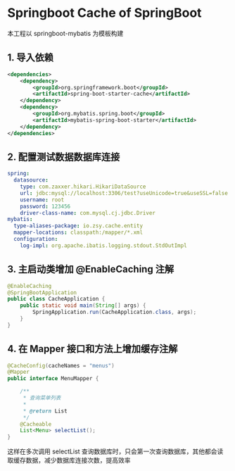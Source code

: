# Springboot Cache of SpringBoot

本工程以 springboot-mybatis 为模板构建

## 1. 导入依赖

```xml
<dependencies>
    <dependency>
        <groupId>org.springframework.boot</groupId>
        <artifactId>spring-boot-starter-cache</artifactId>
    </dependency>
    <dependency>
        <groupId>org.mybatis.spring.boot</groupId>
        <artifactId>mybatis-spring-boot-starter</artifactId>
    </dependency>
</dependencies>
```

## 2. 配置测试数据数据库连接

```yaml
spring:
  datasource:
    type: com.zaxxer.hikari.HikariDataSource
    url: jdbc:mysql://localhost:3306/test?useUnicode=true&useSSL=false
    username: root
    password: 123456
    driver-class-name: com.mysql.cj.jdbc.Driver
mybatis:
  type-aliases-package: io.zsy.cache.entity
  mapper-locations: classpath:/mapper/*.xml
  configuration:
    log-impl: org.apache.ibatis.logging.stdout.StdOutImpl
```

## 3. 主启动类增加 @EnableCaching 注解

```java
@EnableCaching
@SpringBootApplication
public class CacheApplication {
    public static void main(String[] args) {
        SpringApplication.run(CacheApplication.class, args);
    }
}
```

## 4. 在 Mapper 接口和方法上增加缓存注解
```java
@CacheConfig(cacheNames = "menus")
@Mapper
public interface MenuMapper {

    /**
     * 查询菜单列表
     *
     * @return List
     */
    @Cacheable
    List<Menu> selectList();
}
```
这样在多次调用 selectList 查询数据库时，只会第一次查询数据库，其他都会读取缓存数据，减少数据库连接次数，提高效率

